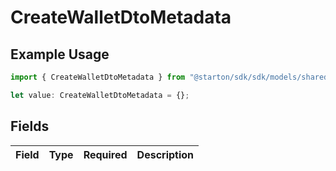 # CreateWalletDtoMetadata

## Example Usage

```typescript
import { CreateWalletDtoMetadata } from "@starton/sdk/sdk/models/shared";

let value: CreateWalletDtoMetadata = {};
```

## Fields

| Field       | Type        | Required    | Description |
| ----------- | ----------- | ----------- | ----------- |